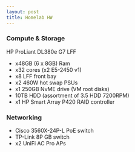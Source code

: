 ```yaml
---
layout: post
title: Homelab HW
---
```



### Compute & Storage

HP ProLiant DL380e G7 LFF
- x48GB (6 x 8GB) Ram
- x32 cores (x2 E5-2450 v1)
- x8 LFF front bay 
- x2 460W hot swap PSUs
- x1 250GB NvME drive (VM root disks)
- 10TB HDD (assortment of 3.5 HDD 7200RPM)
- x1 HP Smart Array P420 RAID controller 

### Networking

- Cisco 3560X-24P-L PoE switch
- TP-Link 8P GB switch
- x2 UniFi AC Pro APs


